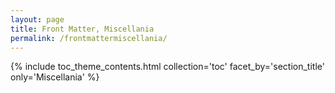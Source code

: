 ```yaml
---
layout: page
title: Front Matter, Miscellania
permalink: /frontmattermiscellania/
---
```


{% include toc_theme_contents.html collection='toc' facet_by='section_title' only='Miscellania' %}

